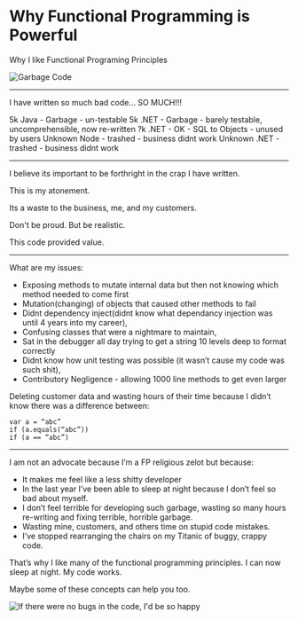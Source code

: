 # Why Functional Programming is Powerful

Why I like Functional Programing Principles

![Garbage Code](https://xkcd.com/1513/)

---

I have written so much bad code… SO MUCH!!!

5k Java - Garbage - un-testable
5k .NET - Garbage - barely testable, uncomprehensible, now re-written
?k .NET - OK - SQL to Objects - unused by users
Unknown Node - trashed - business didnt work
Unknown .NET - trashed - business didnt work

---

I believe its important to be forthright in the crap I have written.

This is my atonement.

Its a waste to the business, me, and my customers.

Don't be proud. But be realistic.

This code provided value.

---

What are my issues:

- Exposing methods to mutate internal data but then not knowing which method needed to come first
- Mutation(changing) of objects that caused other methods to fail
- Didnt dependency inject(didnt know what dependancy injection was until 4 years into my career), 
- Confusing classes that were a nightmare to maintain,  
- Sat in the debugger all day trying to get a string 10 levels deep to format correctly
- Didnt know how unit testing was possible (it wasn’t cause my code was such shit), 
- Contributory Negligence - allowing 1000 line methods to get even larger

Deleting customer data and wasting hours of their time because I didn’t know there was a difference between:

```
var a = “abc”
if (a.equals(“abc”))
if (a == “abc”)
```

---

I am not an advocate because I’m a FP religious zelot but because:
- It makes me feel like a less shitty developer
- In the last year I’ve been able to sleep at night because I don’t feel so bad about myself.
- I don’t feel terrible for developing such garbage, wasting so many hours re-writing and fixing terrible, horrible garbage. 
- Wasting mine, customers, and others time on stupid code mistakes. 
- I’ve stopped rearranging the chairs on my Titanic of buggy, crappy code.

That’s why I like many of the functional programming principles. I can now sleep at night. My code works.

Maybe some of these concepts can help you too.

![If there were no bugs in the code, I'd be so happy](https://s-media-cache-ak0.pinimg.com/originals/55/33/4a/55334a7282fb11d922c32e11c044b31a.jpg)
